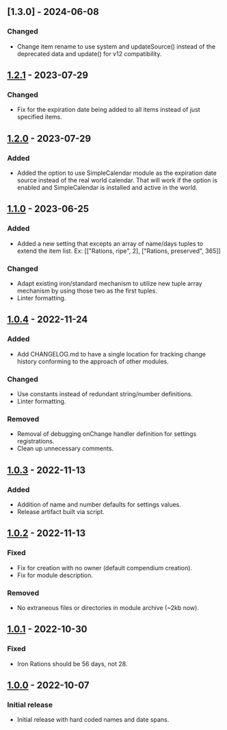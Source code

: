 ## [1.3.0] - 2024-06-08
### Changed
- Change item rename to use system and updateSource() instead of the deprecated data and update() for v12 compatibility.

## [1.2.1] - 2023-07-29
### Changed
- Fix for the expiration date being added to all items instead of just specified items.

## [1.2.0] - 2023-07-29
### Added
- Added the option to use SimpleCalendar module as the expiration date source instead of the real world calendar.  That will work if the option is enabled and SimpleCalendar is installed and active in the world.


## [1.1.0] - 2023-06-25
### Added
- Added a new setting that excepts an array of name/days tuples to extend the item list.  Ex: [["Rations, ripe", 2], ["Rations, preserved", 365]]

### Changed
- Adapt existing iron/standard mechanism to utilize new tuple array mechanism by using those two as the first tuples.
- Linter formatting.


## [1.0.4] - 2022-11-24
### Added
- Add CHANGELOG.md to have a single location for tracking change history conforming to the approach of other modules.

### Changed
- Use constants instead of redundant string/number definitions.
- Linter formatting.

### Removed
- Removal of debugging onChange handler definition for settings registrations.
- Clean up unnecessary comments.


## [1.0.3] - 2022-11-13
### Added
- Addition of name and number defaults for settings values.
- Release artifact built via script.


## [1.0.2] - 2022-11-13
### Fixed
- Fix for creation with no owner (default compendium creation).
- Fix for module description.

### Removed
- No extraneous files or directories in module archive (~2kb now).


## [1.0.1] - 2022-10-30
### Fixed
- Iron Rations should be 56 days, not 28.


## [1.0.0] - 2022-10-07
### Initial release
- Initial release with hard coded names and date spans.

[1.2.1]: https://github.com/JustinFreitas/ration-expiration-date/compare/1.2.0...1.2.1
[1.2.0]: https://github.com/JustinFreitas/ration-expiration-date/compare/1.1.0...1.2.0
[1.1.0]: https://github.com/JustinFreitas/ration-expiration-date/compare/1.0.4...1.1.0
[1.0.4]: https://github.com/JustinFreitas/ration-expiration-date/compare/1.0.3...1.0.4
[1.0.3]: https://github.com/JustinFreitas/ration-expiration-date/compare/1.0.2...1.0.3
[1.0.2]: https://github.com/JustinFreitas/ration-expiration-date/compare/1.0.1...1.0.2
[1.0.1]: https://github.com/JustinFreitas/ration-expiration-date/compare/1.0.0...1.0.1
[1.0.0]: https://github.com/JustinFreitas/ration-expiration-date/releases/tag/1.0.0
